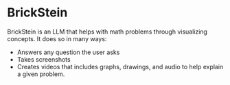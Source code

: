 # BrickStein
BrickStein is an LLM that helps with math problems through visualizing concepts. It does so in many ways: 
- Answers any question the user asks
- Takes screenshots
- Creates videos that includes graphs, drawings, and audio to help explain a given problem.